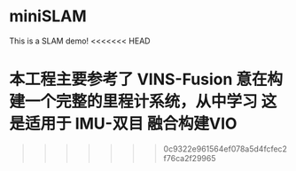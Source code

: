 # miniSLAM
This is a SLAM demo!
<<<<<<< HEAD

本工程主要参考了 VINS-Fusion
意在构建一个完整的里程计系统，从中学习
这是适用于 IMU-双目 融合构建VIO
=======
>>>>>>> 0c9322e961564ef078a5d4fcfec2f76ca2f29965
